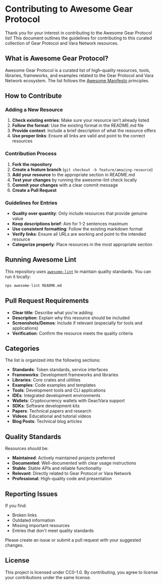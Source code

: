 # Contributing to Awesome Gear Protocol

Thank you for your interest in contributing to the Awesome Gear Protocol list! This document outlines the guidelines for contributing to this curated collection of Gear Protocol and Vara Network resources.

## What is Awesome Gear Protocol?

Awesome Gear Protocol is a curated list of high-quality resources, tools, libraries, frameworks, and examples related to the Gear Protocol and Vara Network ecosystem. The list follows the [Awesome Manifesto](https://github.com/sindresorhus/awesome/blob/main/README.md) principles.

## How to Contribute

### Adding a New Resource

1. **Check existing entries**: Make sure your resource isn't already listed
2. **Follow the format**: Use the existing format in the README.md file
3. **Provide context**: Include a brief description of what the resource offers
4. **Use proper links**: Ensure all links are valid and point to the correct resources

### Contribution Process

1. **Fork the repository**
2. **Create a feature branch** (`git checkout -b feature/amazing-resource`)
3. **Add your resource** to the appropriate section in README.md
4. **Test your changes** by running the awesome-lint check locally
5. **Commit your changes** with a clear commit message
6. **Create a Pull Request**

### Guidelines for Entries

- **Quality over quantity**: Only include resources that provide genuine value
- **Keep descriptions brief**: Aim for 1-2 sentences maximum
- **Use consistent formatting**: Follow the existing markdown format
- **Verify links**: Ensure all URLs are working and point to the intended resource
- **Categorize properly**: Place resources in the most appropriate section

## Running Awesome Lint

This repository uses [`awesome-lint`](https://github.com/sindresorhus/awesome-lint) to maintain quality standards. You can run it locally:

```bash
npx awesome-lint README.md
```

## Pull Request Requirements

- **Clear title**: Describe what you're adding
- **Description**: Explain why this resource should be included
- **Screenshots/Demos**: Include if relevant (especially for tools and applications)
- **Verification**: Confirm the resource meets the quality criteria

## Categories

The list is organized into the following sections:

- **Standards**: Token standards, service interfaces
- **Frameworks**: Development frameworks and libraries
- **Libraries**: Core crates and utilities
- **Examples**: Code examples and templates
- **Tools**: Development tools and CLI applications
- **IDEs**: Integrated development environments
- **Wallets**: Cryptocurrency wallets with Gear/Vara support
- **SDKs**: Software development kits
- **Papers**: Technical papers and research
- **Videos**: Educational and tutorial videos
- **Blog Posts**: Technical blog articles

## Quality Standards

Resources should be:

- **Maintained**: Actively maintained projects preferred
- **Documented**: Well-documented with clear usage instructions
- **Stable**: Stable APIs and reliable functionality
- **Relevant**: Directly related to Gear Protocol or Vara Network
- **Professional**: High-quality code and presentation

## Reporting Issues

If you find:
- Broken links
- Outdated information
- Missing important resources
- Entries that don't meet quality standards

Please create an issue or submit a pull request with your suggested changes.

## License

This project is licensed under CC0-1.0. By contributing, you agree to license your contributions under the same license.
